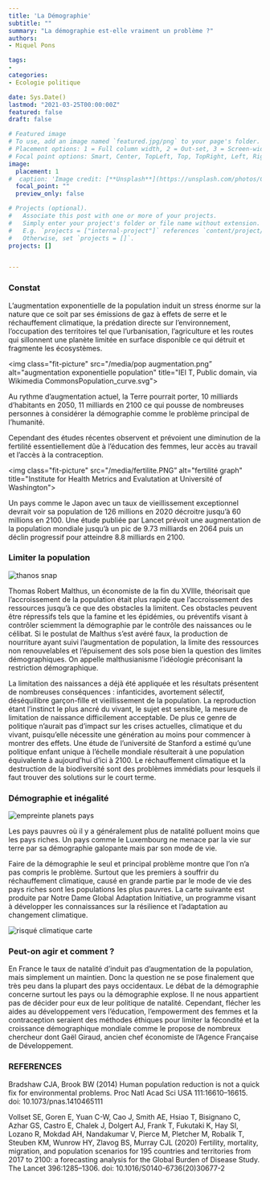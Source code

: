 ```yaml
---
title: 'La Démographie'
subtitle: ""
summary: "La démographie est-elle vraiment un problème ?"
authors:
- Miquel Pons

tags:
- 
categories:
- Ecologie politique

date: Sys.Date()
lastmod: "2021-03-25T00:00:00Z"
featured: false
draft: false

# Featured image
# To use, add an image named `featured.jpg/png` to your page's folder.
# Placement options: 1 = Full column width, 2 = Out-set, 3 = Screen-width
# Focal point options: Smart, Center, TopLeft, Top, TopRight, Left, Right, BottomLeft, Bottom, BottomRight
image:
  placement: 1
#  caption: 'Image credit: [**Unsplash**](https://unsplash.com/photos/CpkOjOcXdUY)'
  focal_point: ""
  preview_only: false

# Projects (optional).
#   Associate this post with one or more of your projects.
#   Simply enter your project's folder or file name without extension.
#   E.g. `projects = ["internal-project"]` references `content/project/deep-learning/index.md`.
#   Otherwise, set `projects = []`.
projects: []


---
```



### Constat

L’augmentation exponentielle de la population induit un stress énorme sur la nature que ce soit par ses émissions de gaz à effets de serre et le réchauffement climatique, la prédation directe sur l’environnement, l’occupation des territoires tel que l’urbanisation, l’agriculture et les routes qui sillonnent une planète limitée en surface disponible ce qui détruit et fragmente les écosystèmes. 

<img class="fit-picture" 
    src="/media/pop augmentation.png”
    alt="augmentation exponentielle population"
    title="IEl T, Public domain, via Wikimedia CommonsPopulation_curve.svg">


Au rythme d’augmentation actuel, la Terre pourrait porter, 10 milliards d’habitants en 2050, 11 milliards en 2100 ce qui pousse de nombreuses personnes à considérer la démographie comme le problème principal de l’humanité. 

Cependant des études récentes observent et prévoient une diminution de la fertilité essentiellement dûe à l’éducation des femmes, leur accès au travail et l’accès à la contraception. 

<img class="fit-picture" 
    src="/media/fertilite.PNG”
    alt="fertilité graph"
    title="Institute for Health Metrics and Evalutation at Université of Washington">

Un pays comme le Japon avec un taux de vieillissement exceptionnel devrait voir sa population de 126 millions en 2020 décroitre jusqu’à 60 millions en 2100. Une étude publiée par Lancet prévoit une augmentation de la population mondiale jusqu’à un pic de 9.73 milliards en 2064 puis un déclin progressif pour atteindre 8.8 milliards en 2100.

### Limiter la population

<img class="fit-picture" 
    src="/media/thanos snap.jpg"
    alt="thanos snap"
    title=" thanos snap">

Thomas Robert Malthus, un économiste de la fin du XVIIIe, théorisait que l’accroissement de la population était plus rapide que l’accroissement des ressources jusqu’à ce que des obstacles la limitent. Ces obstacles peuvent être répressifs tels que la famine et les épidémies, ou préventifs visant à contrôler sciemment la démographie par le contrôle des naissances ou le célibat. Si le postulat de Malthus s’est avéré faux, la production de nourriture ayant suivi l’augmentation de population, la limite des ressources non renouvelables et l’épuisement des sols pose bien la question des limites démographiques. On appelle malthusianisme l’idéologie préconisant la restriction démographique.

La limitation des naissances a déjà été appliquée et les résultats présentent de nombreuses conséquences : infanticides, avortement sélectif, déséquilibre garçon-fille et vieillissement de la population. 
La reproduction étant l’instinct le plus ancré du vivant, le sujet est sensible, la mesure de limitation de naissance difficilement acceptable. De plus ce genre de politique n’aurait pas d’impact sur les crises actuelles, climatique et du vivant, puisqu’elle nécessite une génération au moins pour commencer à montrer des effets. Une étude de l’université de Stanford a estimé qu’une politique enfant unique à l’échelle mondiale résulterait à une population équivalente à aujourd’hui d’ici à 2100. Le réchauffement climatique et la destruction de la biodiversité sont des problèmes immédiats pour lesquels il faut trouver des solutions sur le court terme.

### Démographie et inégalité

<img class="fit-picture" 
    src="/media/1384-courrier_huella_bis.jpg"
    alt="empreinte planets pays"
    title=" Global Footprint Network 2012 Data">

Les pays pauvres où il y a généralement plus de natalité polluent moins que les pays riches. Un pays comme le Luxembourg ne menace par la vie sur terre par sa démographie galopante mais par son mode de vie. 

Faire de la démographie le seul et principal problème montre que l’on n’a pas compris le problème. Surtout que les premiers à souffrir du réchauffement climatique, causé en grande partie par le mode de vie des pays riches sont les populations les plus pauvres. La carte suivante est produite par Notre Dame Global Adaptation Initiative, un programme visant à développer les connaissances sur la résilience et l’adaptation au changement climatique.

<img class="fit-picture" 
    src="/media/risque climatique.PNG"
    alt="risqué climatique carte"
    title="Notre Dame Global Adaptation Initiative">

### Peut-on agir et comment ?

En France le taux de natalité d’induit pas d’augmentation de la population, mais simplement un maintien. Donc la question ne se pose finalement que très peu dans la plupart des pays occidentaux. Le débat de la démographie concerne surtout les pays ou la démographie explose. Il ne nous appartient pas de décider pour eux de leur politique de natalité. Cependant, flécher les aides au développement vers l’éducation, l’empowerment des femmes et la contraception seraient des méthodes éthiques pour limiter la fécondité et la croissance démographique mondiale comme le propose de nombreux chercheur dont Gaël Giraud, ancien chef économiste de l’Agence Française de Développement.


### REFERENCES

Bradshaw CJA, Brook BW (2014) Human population reduction is not a quick fix for environmental problems. Proc Natl Acad Sci USA 111:16610–16615. doi: 10.1073/pnas.1410465111

Vollset SE, Goren E, Yuan C-W, Cao J, Smith AE, Hsiao T, Bisignano C, Azhar GS, Castro E, Chalek J, Dolgert AJ, Frank T, Fukutaki K, Hay SI, Lozano R, Mokdad AH, Nandakumar V, Pierce M, Pletcher M, Robalik T, Steuben KM, Wunrow HY, Zlavog BS, Murray CJL (2020) Fertility, mortality, migration, and population scenarios for 195 countries and territories from 2017 to 2100: a forecasting analysis for the Global Burden of Disease Study. The Lancet 396:1285–1306. doi: 10.1016/S0140-6736(20)30677-2

